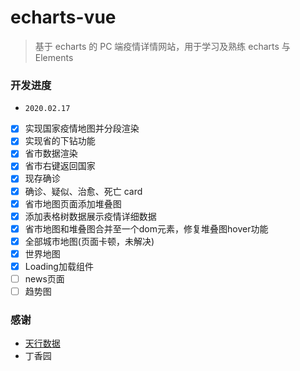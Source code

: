 # echarts-vue

> 基于 echarts 的 PC 端疫情详情网站，用于学习及熟练 echarts 与 Elements

### 开发进度

- `2020.02.17`
- [x] 实现国家疫情地图并分段渲染
- [x] 实现省的下钻功能
- [x] 省市数据渲染
- [x] 省市右键返回国家
- [x] 现存确诊
- [x] 确诊、疑似、治愈、死亡 card
- [x] 省市地图页面添加堆叠图
- [x] 添加表格树数据展示疫情详细数据
- [x] 省市地图和堆叠图合并至一个dom元素，修复堆叠图hover功能
- [x] 全部城市地图(页面卡顿，未解决)
- [x] 世界地图
- [x] Loading加载组件
- [ ] news页面
- [ ] 趋势图
### 感谢

- [天行数据](https://www.tianapi.com/apiview/170)
- 丁香园
